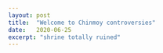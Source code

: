 ```yaml
---
layout: post
title:  "Welcome to Chinmoy controversies"
date:   2020-06-25
excerpt: "shrine totally ruined"
---
```


